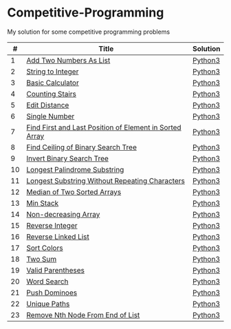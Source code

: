 # Competitive-Programming
My solution for some competitive programming problems


| # | Title | Solution |
|---| ----- | -------- |
|1|[Add Two Numbers As List](https://leetcode.com/problems/add-two-numbers/) | [Python3](./AddTwoNumbersInLinkedList/AddTwoNumbersInLinkedList.py)
|2|[String to Integer](https://leetcode.com/problems/string-to-integer-atoi/) | [Python3](./atoi/atoi.py)
|3|[Basic Calculator](https://leetcode.com/problems/basic-calculator/) | [Python3](./BasicCalculator/basicCalculatorStack.py)
|4|[Counting Stairs](https://leetcode.com/problems/climbing-stairs/) | [Python3](./ClimbStairs/climbStairs.py)
|5|[Edit Distance](https://leetcode.com/problems/edit-distance/) | [Python3](./EditDistance/editDistance.py)
|6|[Single Number](https://leetcode.com/problems/single-number/) | [Python3](./FindNonDuplicateNumber/FindNonDuplicateNumber.py)
|7|[Find First and Last Position of Element in Sorted Array](https://leetcode.com/problems/find-first-and-last-position-of-element-in-sorted-array/) | [Python3](./FirstLastOccurance/FirstLastOccurance.py)
|8|[Find Ceiling of Binary Search Tree]() | [Python3](./FloorCeilingBST/FloorCeilingBST.py)
|9|[Invert Binary Search Tree](https://leetcode.com/problems/invert-binary-tree/) | [Python3](./InvertBinaryTree/InvertBinaryTree.py)
|10|[Longest Palindrome Substring](https://leetcode.com/problems/longest-palindromic-substring/) | [Python3](./LongestPalindromicSubstring/LongestPalindromicSubstring.py)
|11|[Longest Substring Without Repeating Characters](https://leetcode.com/problems/longest-substring-without-repeating-characters/) | [Python3](./LongestSubstring/LongestSubstring.py)
|12|[Median of Two Sorted Arrays](https://leetcode.com/problems/median-of-two-sorted-arrays/) | [Python3](./MedianTwoSortedArrays/MedianTwoSortedArrays.py)
|13|[Min Stack](https://leetcode.com/problems/min-stack) | [Python3](./MinMaxStack/minMaxStack.py)
|14|[Non-decreasing Array](https://leetcode.com/problems/non-decreasing-array/) | [Python3](./NonDecreasingArray/NonDecreasingArray.py)
|15|[Reverse Integer](https://leetcode.com/problems/reverse-integer/) | [Python3](./ReverseInteger/ReverseInteger.py)
|16|[Reverse Linked List](https://leetcode.com/problems/reverse-linked-list/) | [Python3](./ReverseLinkedList/ReverseLinkedList.py)
|17|[Sort Colors](https://leetcode.com/problems/sort-colors/) | [Python3](./SortColors/SortColors.py)
|18|[Two Sum](https://leetcode.com/problems/two-sum/) | [Python3](./TwoSum/TwoSum.py)
|19|[Valid Parentheses](https://leetcode.com/problems/valid-parentheses/) | [Python3](./ValidateBalancedParentheses/ValidateBalancedParentheses.py)
|20|[Word Search](https://leetcode.com/problems/word-search/) | [Python3](./WordSearch/wordSearch.py)
|21|[Push Dominoes](https://leetcode.com/problems/push-dominoes/) | [Python3](./Push_Dominoes/Push_Dominoes.py)
|22|[Unique Paths](https://leetcode.com/problems/unique-paths/) | [Python3](./UniquePaths/UniquePaths.py)
|23|[Remove Nth Node From End of List](https://leetcode.com/problems/remove-nth-node-from-end-of-list/) | [Python3](./RemoveLastNthNode/RemoveLastNthNode.py)
